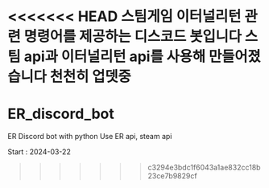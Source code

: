 <<<<<<< HEAD
스팀게임 이터널리턴 관련 명령어를 제공하는 디스코드 봇입니다
스팀 api과 이터널리턴 api를 사용해 만들어졌습니다
천천히 업뎃중
=======
# ER_discord_bot

ER Discord bot with python
Use ER api, steam api

Start : 2024-03-22
>>>>>>> c3294e3bdc1f6043a1ae832cc18b23ce7b9829cf

